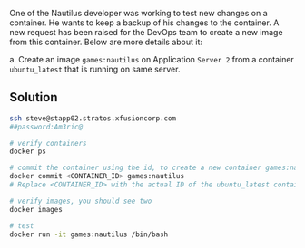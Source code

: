 One of the Nautilus developer was working to test new changes on a container. He wants to keep a backup of his changes to the container. A new request has been raised for the DevOps team to create a new image from this container. Below are more details about it:


a. Create an image `games:nautilus` on Application `Server 2` from a container `ubuntu_latest` that is running on same server.

## Solution
```bash
ssh steve@stapp02.stratos.xfusioncorp.com
##password:Am3ric@

# verify containers
docker ps

# commit the container using the id, to create a new container games:nautilus from the container
docker commit <CONTAINER_ID> games:nautilus
# Replace <CONTAINER_ID> with the actual ID of the ubuntu_latest container.

# verify images, you should see two
docker images

# test
docker run -it games:nautilus /bin/bash
